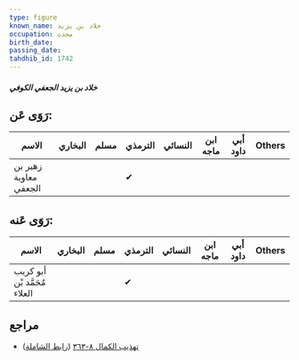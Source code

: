 ```yaml
---
type: figure
known_name: خلاد بن يزيد
occupation: محدث
birth_date:
passing_date:
tahdhib_id: 1742
---
```

##### خلاد بن يزيد الجعفي الكوفي

## رَوَى عَن:
| الاسم                 | البخاري | مسلم | الترمذي | النسائي | ابن ماجه | أبي داود | Others |
| --------------------- | ------- | ---- | ------- | ------- | -------- | -------- | ------ |
| زهير بن معاوية الجعفي |         |      | ✔       |         |          |          |        |
## رَوَى عَنه:
| الاسم                        | البخاري | مسلم | الترمذي | النسائي | ابن ماجه | أبي داود | Others |
| ---------------------------- | ------- | ---- | ------- | ------- | -------- | -------- | ------ |
| أبو كريب مُحَمَّد بْن العلاء |         |      | ✔       |         |          |          |        |
## مراجع
- [تهذيب الكمال ٨-٣٦٣](obsidian://open?vault=Tahdhib-al-Kamal&file=Figures/١٧٤٢-خلاد%20بن%20يزيد%20الجعفي%20الكوفي) ([رابط الشاملة](https://shamela.ws/book/3722/4074))